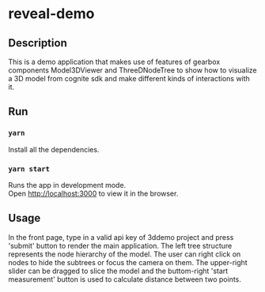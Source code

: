 # reveal-demo

## Description

This is a demo application that makes use of features of gearbox components Model3DViewer and ThreeDNodeTree
to show how to visualize a 3D model from cognite sdk and make different kinds of interactions with it.

## Run

### `yarn`

Install all the dependencies.

### `yarn start`

Runs the app in development mode.<br>
Open [http://localhost:3000](http://localhost:3000) to view it in the browser.

## Usage

In the front page, type in a valid api key of 3ddemo project and press 'submit' button to render the main
application.
The left tree structure represents the node hierarchy of the model. The user can right click on nodes to hide the subtrees or focus the camera on them. The upper-right slider can be dragged to slice the model and the buttom-right 'start measurement' button is used to calculate distance between two points.
